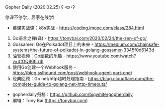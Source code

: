 Gopher Daily (2020.02.25) ʕ◔ϖ◔ʔ

停课不停学，居家在线学! 
* 慕课实战课：k8s实战 - https://coding.imooc.com/class/284.html

1. Go语言之禅(译) - https://tonybai.com/2020/02/24/the-zen-of-go/
2. Gossamer: Go在Polkadot项目上的未来 - https://medium.com/chainsafe-systems/the-future-of-polkadot-in-golang-gossamer-3345f0d6143d
3. 油管视频：Go函数的乐趣 - https://www.youtube.com/watch?v=dtOQ86tLr4I
4. 使用Go创建一个Webhook服务 - https://blog.sslhound.com/post/webhook-agent-part-one/
5. 经典回顾：Go net/http超时处理指南 - https://blog.cloudflare.com/the-complete-guide-to-golang-net-http-timeouts/

* gopherdaily归档：https://github.com/bigwhite/gopherdaily
* 编辑：Tony Bai (https://tonybai.com)
